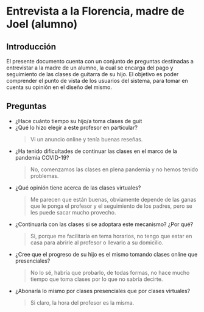# Entrevista a la Florencia, madre de Joel (alumno)
## Introducción
El presente documento cuenta con un conjunto de preguntas destinadas a entrevistar a la madre de un alumno, la cual se encarga del pago y seguimiento de las clases de guitarra de su hijo. El objetivo es poder comprender el punto de vista de los usuarios del sistema, para tomar en cuenta su opinión en el diseño del mismo.
## Preguntas
- ¿Hace cuánto tiempo su hijo/a toma clases de guit
- ¿Qué lo hizo elegir a este profesor en particular?
    > Vi un anuncio online y tenía buenas reseñas.
- ¿Ha tenido dificultades de continuar las clases en el marco de la pandemia COVID-19?
    > No, comenzamos las clases en plena pandemia y no hemos tenido problemas.
- ¿Qué opinión tiene acerca de las clases virtuales? 
    > Me parecen que están buenas, obviamente depende de las ganas que le ponga el profesor y el seguimiento de los padres, pero se les puede sacar mucho provecho. 
- ¿Continuaría con las clases si se adoptara este mecanismo? ¿Por qué?
    > Si, porque me facilitaría en tema horarios, no tengo que estar en casa para abrirle al profesor o llevarlo a su domicilio.
- ¿Cree que el progreso de su hijo es el mismo tomando clases online que presenciales?
    > No lo sé, habría que probarlo, de todas formas, no hace mucho tiempo que toma clases por lo que no sabría decirte. 
- ¿Abonaría lo mismo por clases presenciales que por clases virtuales?
    > Si claro, la hora del profesor es la misma.
